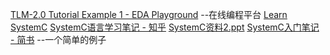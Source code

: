 [TLM-2.0 Tutorial Example 1 - EDA Playground](https://www.edaplayground.com/x/56Q4) --在线编程平台
[Learn SystemC](https://learnsystemc.com/)
[SystemC语言学习笔记 - 知乎](https://zhuanlan.zhihu.com/p/146747267)
[SystemC资料2.ppt](https://max.book118.com/html/2016/1219/74622459.shtm)
[SystemC入门笔记 - 简书](https://www.jianshu.com/p/d2a7d09e8076) --一个简单的例子
